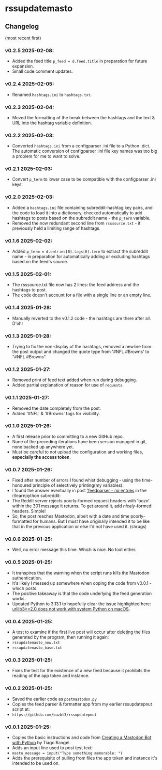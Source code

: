 # rssupdatemasto

## Changelog
(most recent first)

### v0.2.5 2025-02-08:
* Added the feed title `p_feed = d.feed.title` in preparation for future expansion.
* Small code comment updates.

### v0.2.4 2025-02-05:
* Renamed `hashtags.ini` to `hashtags.txt`.

### v0.2.3 2025-02-04:
* Moved the formatting of the break between the hashtags and the text & URL into the hashtag variable definition.

### v0.2.2 2025-02-03:
* Converted `hashtags.ini` from a configparser .ini file to a Python .dict. The automatic conversion of configparser .ini file key names was too big a problem for me to want to solve.

### v0.2.1 2025-02-03:
* Convert `p_term` to lower case to be compatible with the configparser .ini keys.

### v0.2.0 2025-02-03:
* Added a `hashtags.ini` file containing subreddit-hashtag key pairs, and the code to load it into a dictionary, checked automatically to add hashtags to posts based on the subreddit name - the `p_term` variable.
* Removed the now redundant second line from `rsssource.txt` - it previously held a limiting range of hashtags.

### v0.1.6 2025-02-02:
* Added `p_term = d.entries[0].tags[0].term` to extract the subreddit name - in preparation for automatically adding or excluding hashtags based on the feed's source.

### v0.1.5 2025-02-01:
* The rsssource.txt file now has 2 lines: the feed address and the hashtags to post.
* The code doesn't account for a file with a single line or an empty line.

### v0.1.4 2025-01-28:
* Manually reverted to the v0.1.2 code - the hashtags are there after all. D'oh!

### v0.1.3 2025-01-28:
* Trying to fix the non-display of the hashtags, removed a newline from the post output and changed the quote type from '#NFL #Browns' to "#NFL #Browns".

### v0.1.2 2025-01-27:
* Removed print of feed text added when run during debugging.
* Added partial explanation of reason for use of `requests`.

### v0.1.1 2025-01-27:
* Removed the date completely from the post.
* Added '\#NFL' & '\#Browns' tags for visibility.

### v0.1.0 2025-01-26:
* A first release prior to committing to a new GitHub repo.
* None of the preceding iterations have been version managed in git, none backed up anywhere yet.
* Must be careful to not upload the configuration and working files, **especially the access token**.

### v0.0.7 2025-01-26:
* Fixed after  number of errors I found whist debugging - using the time-honoured principle of selectively printing(my variables).
* I found the answer eventually in post ['feedparser - no entries](https://www.reddit.com/r/learnpython/comments/fo42bg/feedparser_no_entries/) in the r/learnpython subreddit:
 * The Reddit server rejects poorly-formed request headers with 'bozo' within the 301 message it returns. To get around it, add *nicely*-formed headers. Simple!
* So, the post reaches Mastodon, albeit with a date and time poorly-formatted for humans. But I must have originally intended it to be like that in the previous application or else I'd not have used it. (shrugs)

### v0.0.6 2025-01-25:
* Well, no error message this time. Which is nice. No toot either.

### v0.0.5 2025-01-25:
* It transpires that the warning when the script runs kills the Mastodon authentication.
* It's likely I messed up somewhere when coping the code from v0.0.1 - which posts.
* The positive takeaway is that the code underlying the feed generation works.
* Updated Python to 3.13.1 to hopefully clear the issue highlighted here: [urllib3>=2.0 does not work with system Python on macOS](https://github.com/urllib3/urllib3/issues/3020).

### v0.0.4 2025-01-25:
* A test to examine if the first live post will occur after deleting the files generated by the program, then running it again:
 * `rssupdatemasto_new.txt`
 * `rssupdatemasto_base.txt`

### v0.0.3 2025-01-25:
* Fixes the test for the existence of a new feed because it prohibits the reading of the app token and instance.

### v0.0.2 2025-01-25:
* Saved the earlier code as `postmastodon.py`
* Copies the feed parser & formatter app from my earlier rssupdatepnut script at:
 * `https://github.com/bazbt3/rssupdatepnut`

### v0.0.1 2025-01-25:
* Copies the basic instructions and code from [Creating a Mastodon Bot with Python](https://dev.to/tr11/creating-a-mastodon-bot-with-python-475b) by Tiago Rangel.
* Adds an input line used to post test text:
 * `masto_message = input("Type something memorable: ")`
* Adds the prerequisite of pulling from files the app token and instance it's intended to be used on.
